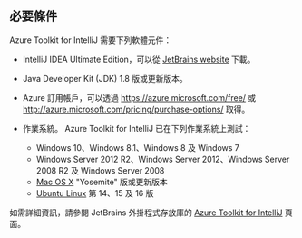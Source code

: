 ## <a name="prerequisites"></a>必要條件
Azure Toolkit for IntelliJ 需要下列軟體元件：

* IntelliJ IDEA Ultimate Edition，可以從 [JetBrains website](https://www.jetbrains.com/idea/download/) 下載。

* Java Developer Kit (JDK) 1.8 版或更新版本。

* Azure 訂用帳戶，可以透過 <https://azure.microsoft.com/free/> 或 <http://azure.microsoft.com/pricing/purchase-options/> 取得。

* 作業系統。 Azure Toolkit for IntelliJ 已在下列作業系統上測試：
  
  * Windows 10、Windows 8.1、Windows 8 及 Windows 7
  * Windows Server 2012 R2、Windows Server 2012、Windows Server 2008 R2 及 Windows Server 2008
  * [Mac OS X](http://www.apple.com/osx) "Yosemite" 版或更新版本
  * [Ubuntu Linux](http://www.ubuntu.com) 第 14、15 及 16 版

如需詳細資訊，請參閱 JetBrains 外掛程式存放庫的 [Azure Toolkit for IntelliJ](https://plugins.jetbrains.com/plugin/8053) 頁面。
